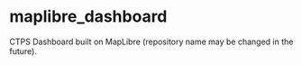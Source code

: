 # maplibre_dashboard

CTPS Dashboard built on MapLibre (repository name may be changed in the future).
